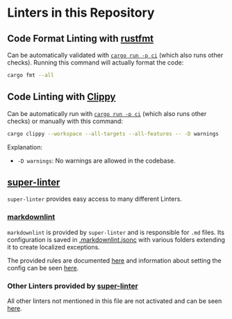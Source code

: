 # Linters in this Repository

## Code Format Linting with [rustfmt](https://github.com/rust-lang/rustfmt)

Can be automatically validated with [`cargo run -p ci`](../tools/ci) (which also runs other checks). Running this command will actually format the code:

```bash
cargo fmt --all
```

## Code Linting with [Clippy](https://github.com/rust-lang/rust-clippy)

Can be automatically run with [`cargo run -p ci`](../tools/ci) (which also runs other checks) or manually with this command:

```bash
cargo clippy --workspace --all-targets --all-features -- -D warnings
```

Explanation:

- `-D warnings`: No warnings are allowed in the codebase.

## [super-linter](https://github.com/github/super-linter)

`super-linter` provides easy access to many different Linters.

### [markdownlint](https://github.com/DavidAnson/markdownlint)

`markdownlint` is provided by `super-linter` and is responsible for `.md` files.
Its configuration is saved in [.markdownlint.jsonc](../.markdownlint.jsonc) with various folders extending it to create localized exceptions.

The provided rules are documented [here](https://github.com/DavidAnson/markdownlint/blob/main/doc/Rules.md) and information about setting the config can be seen [here](https://github.com/DavidAnson/markdownlint#optionsconfig).

### Other Linters provided by [super-linter](https://github.com/github/super-linter)

All other linters not mentioned in this file are not activated and can be seen [here](https://github.com/github/super-linter#supported-linters).
